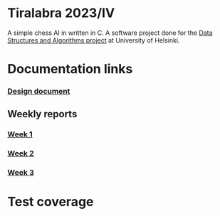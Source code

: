 # Tiralabra 2023/IV

A simple chess AI in written in C. A software project done for the [Data Structures and Algorithms project](https://tiralabra.github.io/2023_p4/index) at University of Helsinki.

# Documentation links

### [Design document](doc/design.md)

## Weekly reports
### [Week 1](doc/weekly1.md)
### [Week 2](doc/weekly2.md)
### [Week 3](doc/weekly3.md)

# Test coverage
